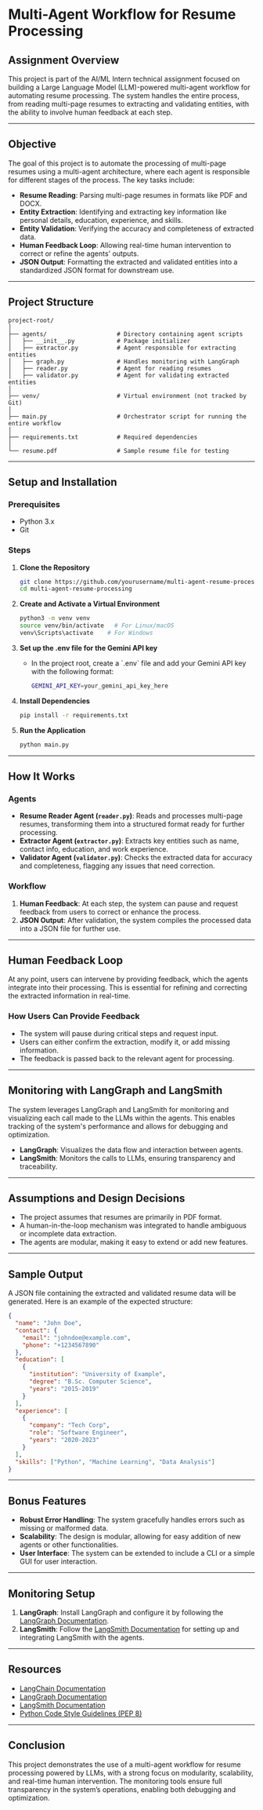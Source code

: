 
# Multi-Agent Workflow for Resume Processing

## Assignment Overview
This project is part of the AI/ML Intern technical assignment focused on building a Large Language Model (LLM)-powered multi-agent workflow for automating resume processing. The system handles the entire process, from reading multi-page resumes to extracting and validating entities, with the ability to involve human feedback at each step.

---

## Objective
The goal of this project is to automate the processing of multi-page resumes using a multi-agent architecture, where each agent is responsible for different stages of the process. The key tasks include:

- **Resume Reading**: Parsing multi-page resumes in formats like PDF and DOCX.
- **Entity Extraction**: Identifying and extracting key information like personal details, education, experience, and skills.
- **Entity Validation**: Verifying the accuracy and completeness of extracted data.
- **Human Feedback Loop**: Allowing real-time human intervention to correct or refine the agents' outputs.
- **JSON Output**: Formatting the extracted and validated entities into a standardized JSON format for downstream use.

---

## Project Structure
```
project-root/
│
├── agents/                    # Directory containing agent scripts
│   ├── __init__.py            # Package initializer
│   ├── extractor.py           # Agent responsible for extracting entities
│   ├── graph.py               # Handles monitoring with LangGraph
│   ├── reader.py              # Agent for reading resumes
│   ├── validator.py           # Agent for validating extracted entities
│
├── venv/                      # Virtual environment (not tracked by Git)
│
├── main.py                    # Orchestrator script for running the entire workflow
│
├── requirements.txt           # Required dependencies
│
└── resume.pdf                 # Sample resume file for testing
```

---

## Setup and Installation

### Prerequisites
- Python 3.x
- Git

### Steps

1. **Clone the Repository**
   ```bash
   git clone https://github.com/yourusername/multi-agent-resume-processing.git
   cd multi-agent-resume-processing
   ```

2. **Create and Activate a Virtual Environment**
   ```bash
   python3 -m venv venv
   source venv/bin/activate   # For Linux/macOS
   venv\Scripts\activate    # For Windows
   ```
3. **Set up the .env file for the Gemini API key**
   - In the project root, create a \`.env\` file and add your Gemini API key with the following format:
     ```bash
     GEMINI_API_KEY=your_gemini_api_key_here
     ```

4. **Install Dependencies**
   ```bash
   pip install -r requirements.txt
   ```

5. **Run the Application**
   ```bash
   python main.py
   ```

---

## How It Works

### Agents
- **Resume Reader Agent (`reader.py`)**: Reads and processes multi-page resumes, transforming them into a structured format ready for further processing.
- **Extractor Agent (`extractor.py`)**: Extracts key entities such as name, contact info, education, and work experience.
- **Validator Agent (`validator.py`)**: Checks the extracted data for accuracy and completeness, flagging any issues that need correction.

### Workflow
1. **Human Feedback**: At each step, the system can pause and request feedback from users to correct or enhance the process.
2. **JSON Output**: After validation, the system compiles the processed data into a JSON file for further use.

---

## Human Feedback Loop
At any point, users can intervene by providing feedback, which the agents integrate into their processing. This is essential for refining and correcting the extracted information in real-time.

### How Users Can Provide Feedback
- The system will pause during critical steps and request input.
- Users can either confirm the extraction, modify it, or add missing information.
- The feedback is passed back to the relevant agent for processing.

---

## Monitoring with LangGraph and LangSmith
The system leverages LangGraph and LangSmith for monitoring and visualizing each call made to the LLMs within the agents. This enables tracking of the system's performance and allows for debugging and optimization.

- **LangGraph**: Visualizes the data flow and interaction between agents.
- **LangSmith**: Monitors the calls to LLMs, ensuring transparency and traceability.

---

## Assumptions and Design Decisions
- The project assumes that resumes are primarily in PDF format.
- A human-in-the-loop mechanism was integrated to handle ambiguous or incomplete data extraction.
- The agents are modular, making it easy to extend or add new features.

---

## Sample Output
A JSON file containing the extracted and validated resume data will be generated. Here is an example of the expected structure:
```json
{
  "name": "John Doe",
  "contact": {
    "email": "johndoe@example.com",
    "phone": "+1234567890"
  },
  "education": [
    {
      "institution": "University of Example",
      "degree": "B.Sc. Computer Science",
      "years": "2015-2019"
    }
  ],
  "experience": [
    {
      "company": "Tech Corp",
      "role": "Software Engineer",
      "years": "2020-2023"
    }
  ],
  "skills": ["Python", "Machine Learning", "Data Analysis"]
}
```

---

## Bonus Features
- **Robust Error Handling**: The system gracefully handles errors such as missing or malformed data.
- **Scalability**: The design is modular, allowing for easy addition of new agents or other functionalities.
- **User Interface**: The system can be extended to include a CLI or a simple GUI for user interaction.

---

## Monitoring Setup

1. **LangGraph**: Install LangGraph and configure it by following the [LangGraph Documentation](https://www.langchain.com/langgraph).
2. **LangSmith**: Follow the [LangSmith Documentation](https://www.langchain.com/langsmith) for setting up and integrating LangSmith with the agents.

---

## Resources
- [LangChain Documentation](https://python.langchain.com/docs/introduction/)
- [LangGraph Documentation](https://www.langchain.com/langgraph)
- [LangSmith Documentation](https://www.langchain.com/langsmith)
- [Python Code Style Guidelines (PEP 8)](https://pep8.org/)

---

## Conclusion
This project demonstrates the use of a multi-agent workflow for resume processing powered by LLMs, with a strong focus on modularity, scalability, and real-time human intervention. The monitoring tools ensure full transparency in the system’s operations, enabling both debugging and optimization.
